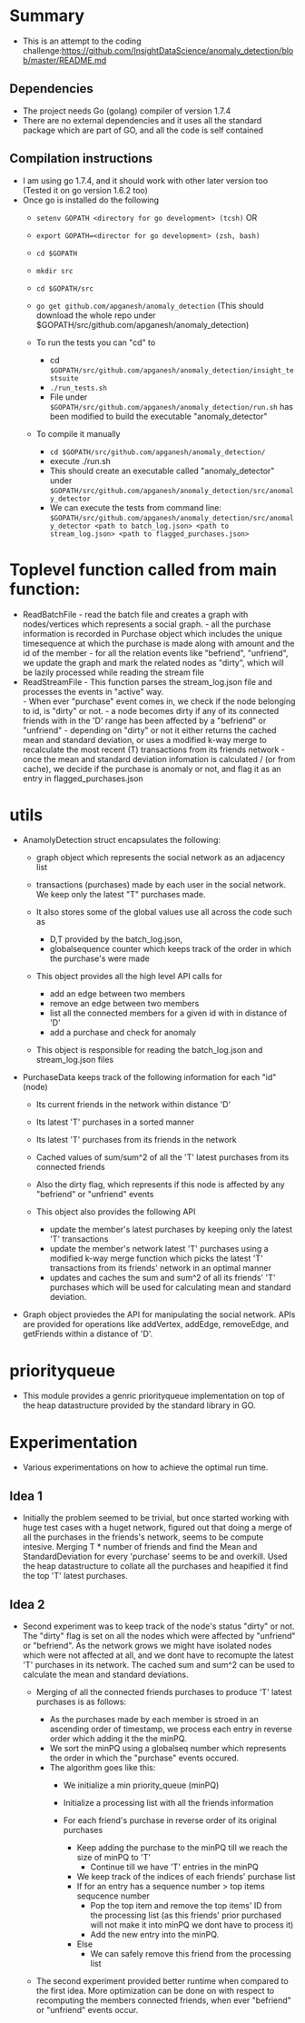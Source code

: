 
# Summary
-  This is an attempt to the coding challenge:https://github.com/InsightDataScience/anomaly_detection/blob/master/README.md

## Dependencies
- The project needs Go (golang) compiler of version 1.7.4
- There are no external dependencies and it uses all the standard package which are part of GO, and all the code is self contained

## Compilation instructions
- I am using go 1.7.4, and it should work with other later version too (Tested it on go version 1.6.2 too)
- Once go is installed do the following
    - `setenv GOPATH <directory for go development> (tcsh)`
        OR
    - `export GOPATH=<director for go development> (zsh, bash)`

    - `cd $GOPATH`
    - `mkdir src`
    - `cd $GOPATH/src`
    - `go get github.com/apganesh/anomaly_detection`
        (This should download the whole repo under $GOPATH/src/github.com/apganesh/anomaly_detection)

    - To run the tests you can "cd" to 
         - cd `$GOPATH/src/github.com/apganesh/anomaly_detection/insight_testsuite `
         - `./run_tests.sh`
         - File under `$GOPATH/src/github.com/apganesh/anomaly_detection/run.sh` has been modified to build the executable "anomaly_detector"

    - To compile it manually
        - `cd $GOPATH/src/github.com/apganesh/anomaly_detection/`
        - execute ./run.sh
        - This should create an executable called "anomaly_detector" under `$GOPATH/src/github.com/apganesh/anomaly_detection/src/anomaly_detector`
        - We can execute the tests from command line:
        `$GOPATH/src/github.com/apganesh/anomaly_detection/src/anomaly_detector <path to batch_log.json> <path to stream_log.json> <path to flagged_purchases.json>`

# Toplevel function called from main function:

- ReadBatchFile
        - read the batch file and creates a graph with nodes/vertices which represents a social graph.
        - all the purchase information is recorded in Purchase object which includes the unique timesequence at which the purchase is made along with amount and the id of the member
        - for all the relation events like "befriend", "unfriend", we update the graph and mark the related nodes as "dirty", which will be lazily processed while reading the stream file 
- ReadStreamFile
        - This function parses the stream_log.json file and processes the events in "active" way.  
        - When ever "purchase" event comes in, we check if the node belonging to id, is "dirty" or not.
            - a node becomes dirty if any of its connected friends with in the 'D' range has been affected by a "befriend" or "unfriend"
            - depending on "dirty" or not it either returns the cached mean and standard deviation, or uses a modified k-way merge to recalculate the most recent (T) transactions from its friends network
            - once the mean and standard deviation infomation is calculated / (or from cache), we decide if the purchase is anomaly or not, and flag it as an entry in flagged_purchases.json


# utils
- AnamolyDetection struct encapsulates the following:
    - graph object which represents the social network as an adjacency list
    - transactions (purchases) made by each user in the social network.  We keep only the latest "T" purchases made. 
    - It also stores some of the global values use all across the code such as
        - D,T provided by the batch_log.json, 
        - globalsequence counter which keeps track of the order in which the purchase's were made

    - This object provides all the high level API calls for 
        - add an edge between two members
        - remove an edge between two members
        - list all the connected members for a given id with in distance of 'D'
        - add a purchase and check for anomaly
    - This object is responsible for reading the batch_log.json and stream_log.json files


- PurchaseData keeps track of the following information for each "id" (node)
    - Its current friends in the network within distance 'D'
    - Its latest 'T' purchases in a sorted manner
    - Its latest 'T' purchases from its friends in the network
    - Cached values of sum/sum^2 of all the 'T' latest purchases from its connected friends
    - Also the dirty flag, which represents if this node is affected by any "befriend" or "unfriend" events

    - This object also provides the following API
        - update the member's latest purchases by keeping only the latest 'T' transactions
        - update the member's network latest 'T' purchases using a modified k-way merge function which picks the latest 'T' transactions from its friends' network in an optimal manner
        - updates and caches the sum and sum^2 of all its friends' 'T' purchases which will be used for calculating mean and standard deviation.

- Graph object proviedes the API for manipulating the social network.  APIs are provided for operations like addVertex, addEdge, removeEdge, and getFriends within a distance of 'D'.

# priorityqueue
- This module provides a genric priorityqueue implementation on top of the heap datastructure provided by the standard library in GO.


# Experimentation

- Various experimentations on how to achieve the optimal run time.

## Idea 1
- Initially the problem seemed to be trivial, but once started working with huge test cases with a huget network, figured out that doing a merge of all the purchases in the friends's network, seems to be compute intesive.  Merging T * number of friends and find the Mean and StandardDeviation for every 'purchase' seems to be and overkill.  Used the heap datastructure to collate all the purchases and heapified it find the top 'T' latest purchases.

## Idea 2

- Second experiment was to keep track of the node's status "dirty" or not.  The "dirty" flag is set on all the nodes which were affected by "unfriend" or "befriend".  As the network grows we might have isolated nodes which were not affected at all, and we dont have to recomupte the latest 'T' purchases in its network. The cached sum and sum^2 can be used to calculate the mean and standard deviations.
    - Merging of all the connected friends purchases to produce 'T' latest purchases is as follows:
        - As the purchases made by each member is stroed in an ascending order of timestamp, we process each entry in reverse order which adding it the the minPQ.
        - We sort the minPQ using a globalseq number which represents the order in which the "purchase" events occured.
        - The algorithm goes like this:
             * We initialize a min priority_queue (minPQ)
             * Initialize a processing list with all the friends information
             * For each friend's purchase in reverse order of its original purchases
                
                * Keep adding the purchase to the minPQ till we reach the size of minPQ to 'T'
                    - Continue till we have 'T' entries in the minPQ
                * We keep track of the indices of each friends' purchase list
                * If for an entry has a sequence number > top items sequcence number
                    - Pop the top item and remove the top items' ID from the processing list (as this friends' prior purchased will not make it into minPQ we dont have to process it)
                    - Add the new entry into the minPQ.
                * Else 
                    - We can safely remove this friend from the processing list

    - The second experiment provided better runtime when compared to the first idea.  More optimization can be done on with respect to recomputing the members connected friends, when ever "befriend" or "unfriend" events occur.


